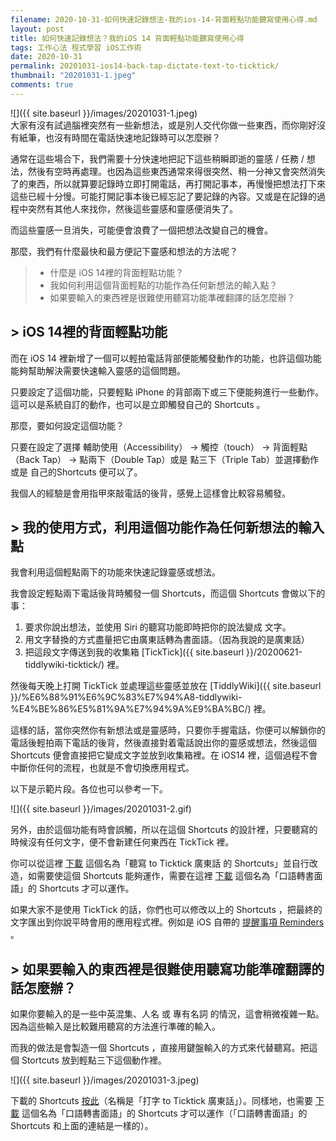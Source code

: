 ```yaml
---
filename: 2020-10-31-如何快速記錄想法-我的ios-14-背面輕點功能聽寫使用心得.md
layout: post
title: 如何快速記錄想法？我的iOS 14 背面輕點功能聽寫使用心得
tags: 工作心法 程式學習 iOS工作術
date: 2020-10-31
permalink: 20201031-ios14-back-tap-dictate-text-to-ticktick/
thumbnail: "20201031-1.jpeg"
comments: true
---
```


![]({{ site.baseurl }}/images/20201031-1.jpeg)  
大家有沒有試過腦裡突然有一些新想法，或是別人交代你做一些東西，而你剛好沒有紙筆，也沒有時間在電話快速地記錄時可以怎麼辦？

通常在這些場合下，我們需要十分快速地把記下這些稍瞬即逝的靈感 / 任務 / 想法，然後有空時再處理。也因為這些東西通常來得很突然、稍一分神又會突然消失了的東西，所以就算要記錄時立即打開電話，再打開記事本，再慢慢把想法打下來這些已經十分慢。可能打開記事本後已經忘記了要記錄的內容。又或是在記錄的過程中突然有其他人來找你，然後這些靈感和靈感便消失了。

而這些靈感一旦消失，可能便會浪費了一個把想法改變自己的機會。

那麼，我們有什麼最快和最方便記下靈感和想法的方法呢？

> * 什麼是 iOS 14裡的背面輕點功能？
> * 我如何利用這個背面輕點的功能作為任何新想法的輸入點？
> * 如果要輸入的東西裡是很難使用聽寫功能準確翻譯的話怎麼辦？

## > iOS 14裡的背面輕點功能

而在 iOS 14 裡新增了一個可以輕拍電話背部便能觸發動作的功能，也許這個功能能夠幫助解決需要快速輸入靈感的這個問題。

只要設定了這個功能，只要輕點 iPhone 的背部兩下或三下便能夠進行一些動作。這可以是系統自訂的動作，也可以是立即觸發自己的 Shortcuts 。

那麼，要如何設定這個功能？

只要在設定了選擇 輔助使用（Accessibility） -\> 觸控（touch） -\> 背面輕點（Back Tap） -\> 點兩下（Double Tap）或是 點三下（Triple Tab）並選擇動作或是 自己的Shortcuts 便可以了。

我個人的經驗是會用指甲來敲電話的後背，感覺上這樣會比較容易觸發。

## > 我的使用方式，利用這個功能作為任何新想法的輸入點

我會利用這個輕點兩下的功能來快速記錄靈感或想法。

我會設定輕點兩下電話後背時觸發一個 Shortcuts，而這個 Shortcuts 會做以下的事：

1. 要求你說出想法，並使用 Siri 的聽寫功能即時把你的說法變成 文字。
2. 用文字替換的方式盡量把它由廣東話轉為書面語。（因為我說的是廣東話）
3. 把這段文字傳送到我的收集箱 [TickTick]({{ site.baseurl }}/20200621-tiddlywiki-ticktick/) 裡。

然後每天晚上打開 TickTick 並處理這些靈感並放在 [TiddlyWiki]({{ site.baseurl }}/%E6%88%91%E6%9C%83%E7%94%A8-tiddlywiki-%E4%BE%86%E5%81%9A%E7%94%9A%E9%BA%BC/) 裡。

這樣的話，當你突然你有新想法或是靈感時，只要你手握電話，你便可以解鎖你的電話後輕拍兩下電話的後背，然後直接對着電話說出你的靈感或想法，然後這個 Shortcuts 便會直接把它變成文字並放到收集箱裡。在 iOS14 裡，這個過程不會中斷你任何的流程，也就是不會切換應用程式。

以下是示範片段。各位也可以參考一下。

![]({{ site.baseurl }}/images/20201031-2.gif)

另外，由於這個功能有時會誤觸，所以在這個 Shortcuts 的設計裡，只要聽寫的時候沒有任何文字，便不會新建任何東西在 TickTick 裡。

你可以從這裡 [下載](https://www.icloud.com/shortcuts/feccbdd9e4fc4ba1a5f727ca8622688e) 這個名為「聽寫 to Ticktick 廣東話 的 Shortcuts」並自行改造，如需要使這個 Shortcuts 能夠運作，需要在這裡 [下載](https://www.icloud.com/shortcuts/0a29e3174ad44869a559efd68204ad2a) 這個名為「口語轉書面語」的 Shortcuts 才可以運作。

如果大家不是使用 TickTick 的話，你們也可以修改以上的 Shortcuts ，把最終的文字匯出到你說平時會用的應用程式裡。例如是 iOS 自帶的 [提醒事項 Reminders](https://support.apple.com/zh-hk/HT205890)  。

## > 如果要輸入的東西裡是很難使用聽寫功能準確翻譯的話怎麼辦？

如果你要輸入的是一些中英混集、人名 或 專有名詞 的情況，這會稍微複雜一點。因為這些輸入是比較難用聽寫的方法進行準確的輸入。

而我的做法是會製造一個 Shortcuts ，直接用鍵盤輸入的方式來代替聽寫。把這個 Stortcuts 放到輕點三下這個動作裡。

![]({{ site.baseurl }}/images/20201031-3.jpeg)

下載的 Shortcuts [按此](https://www.icloud.com/shortcuts/1e30b57ea4954255a16725fc6808f63d)（名稱是「打字 to Ticktick 廣東話」）。同樣地，也需要 [下載](https://www.icloud.com/shortcuts/0a29e3174ad44869a559efd68204ad2a) 這個名為「口語轉書面語」的 Shortcuts 才可以運作（「口語轉書面語」的 Shortcuts 和上面的連結是一樣的）。
